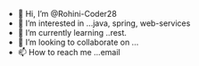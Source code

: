 - 👋 Hi, I’m @Rohini-Coder28
- 👀 I’m interested in ...java, spring, web-services
- 🌱 I’m currently learning ..rest.
- 💞️ I’m looking to collaborate on ...
- 📫 How to reach me ...email

<!---
Rohini-Coder28/Rohini-Coder28 is a ✨ special ✨ repository because its `README.md` (this file) appears on your GitHub profile.
You can click the Preview link to take a look at your changes.
--->
